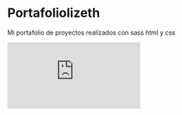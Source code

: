 # Portafoliolizeth
Mi portafolio de proyectos realizados con sass html y css

![mifoto](https://github.com/lizethcas/Portafoliolizeth/blob/16757b0fc7fd06ab5cf7e9476e298b55ba8f8e57/README.md)
